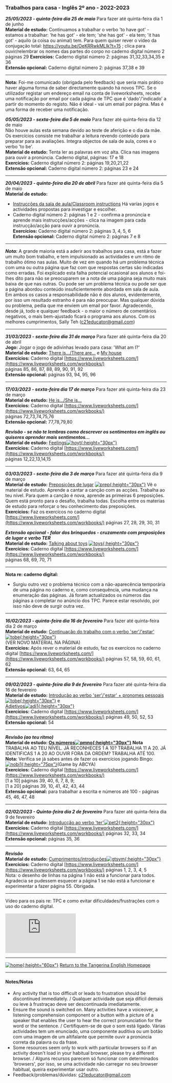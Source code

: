 ### Trabalhos para casa - Inglês 2º ano - 2022-2023

***25/05/2023 - quinta-feira dia 25 de maio*** Para fazer até quinta-feira dia 1 de junho  
**Material de estudo:** Continuamos a trabalhar o verbo 'to have got' - estamos a trabalhar: 'he has got' - ele tem; 'she has got' - ela tem; 'it has got' - aquilo (a coisa ou animal) tem. Para quem quiser rever o vídeo da conjugação total: https://youtu.be/OeKRRwkMLIk?t=15  ; clica para ouvir/relembrar os nomes das partes do corpo no caderno digital número 2 páginas 29
**Exercícios:** Caderno digital número 2: páginas 31,32,33,34,35 e 36  
**Extensão opcional:** Caderno digital número 2: páginas 37,38 e 39   

*** 

**Nota:** Foi-me comunicado (obrigada pelo feedback) que seria mais prático haver alguma forma de saber directamente quando há novos TPC. Se o utilizador registar um endereço email na conta de liveworksheets, recebe uma notificação por email por cada página de TPC que é 'dado'/'indicado' a partir do momento do registo. Não é ideal - vai um email por página. Mas é uma forma de receber uma notificação.     

***05/05/2023 - sexta-feira dia 5 de maio*** Para fazer até quinta-feira dia 12 de maio   
Não houve aulas esta semana devido ao teste de aferição e o dia da mãe. Os exercícios consiste me trabalhar a leitura revendo conteúdo para preparar para as avaliações. Integra objectos de sala de aula, cores e o verbo 'to be'.  
**Material de estudo:** Tenta ler as palavras em voz alta. Clica nas imagens para ouvir a pronúncia. Caderno dígital, páginas: 17 e 18  
**Exercícios:** Caderno digital número 2: páginas 19,20,21,22    
**Extensão opcional:** Caderno digital número 2: páginas 23 e 24   

***  

***20/04/2023 - quinta-feira dia 20 de abril*** Para fazer até quinta-feira dia 5 de maio  
**Material de estudo:**   
* [Instrucções da sala de aula/Classroom instructions](https://tangerina-pt.github.io/English/Classroom_I_B) Há varías jogos e actividades propostas para investigar e escolher.  
* Caderno digital número 2: páginas 1 e 2 - confirma a pronúncia e aprende mais instrucções/acções - clica na imagem para cada instrucção/acção para ouvir a pronúncia.   
**Exercícios:** Caderno digital número 2: páginas 3, 4, 5, 6   
**Extensão opcional:** Caderno digital número 2: páginas 7 e 8    

***  

***Nota:*** A grande maioria está a aderir aos trabalhos para casa, está a fazer um muito bom trabalho, e tem impulsionado as actividades e um ritmo de trabalho ótimo nas aulas. Muito de vez em quando há um problema técnica com uma ou outra página que faz com que respostas certas são indicadas como erradas. Foi explicado esta falha potencial ocasional aos alunos e foi-lhes dito para não se preocuparem se a nota de uma página seja muito mais baixa de que nas outras. Ou pode ser um problema técnica ou pode ser que a página abordou conteúdo insuficientemente abordada em sala de aula. Em ambos os casos a responsabilidade não é dos alunos, evidentemente, por isso um resultado estranho é para não preocupar. Mas qualquer dúvida ou problema, pedia que me enviem um email por favor. Agradecendo, desde já, todo e qualquer feedback - o maior o número de comentários negativos, o mais bem-ajustado ficará o programa aos alunos. Com os melhores cumprimentos, Sally Teh (c21educator@gmail.com)   

***

***31/03/2023 - sexta-feira dia 31 de março*** Para fazer até quinta-feira dia 20 de abril  
**Jogo:** Jogar o jogo de adivinhas levado para casa: 'What am I?'  
**Material de estudo:** [There is.../There are...](https://tangerina-pt.github.io/English/there_is_there_are) e [My house](https://tangerina-pt.github.io/English/House_B)  
**Exercícios:** Caderno digital [https://www.liveworksheets.com/](https://www.liveworksheets.com/workbooks/)   
páginas 85, 86, 87, 88, 89, 90, 91, 92  
**Extensão opcional:** páginas 93, 94, 95, 96  

***

***17/03/2023 - sexta-feira dia 17 de março*** Para fazer até quinta-feira dia 23 de março  
**Material de estudo:** [He is.../She is...](https://tangerina-pt.github.io/English/to_be_he_she)  
**Exercícios:** Caderno digital [https://www.liveworksheets.com/](https://www.liveworksheets.com/workbooks/)   
páginas 72,73,74,75,76  
**Extensão opcional:** 77,78,79,80  

***Revisão - se não te lembras como descrever os sentimentos em inglês ou quiseres aprender mais sentimentos...***  
**Material de estudo:** [Feelings](https://tangerina-pt.github.io/English/Feelings_B)[![hoyt](https://1blockatatime.github.io/English/images/hoyt.png){:height="30px"}](https://tangerina-pt.github.io/English/Feelings_B)  
**Exercícios:** Caderno digital [https://www.liveworksheets.com/](https://www.liveworksheets.com/workbooks/)   
páginas 12,22,13,14,15 

***  

***03/03/2023 - sexta-feira dia 3 de março*** Para fazer até quinta-feira dia 9 de março  
**Material de estudo:** [Preposições de lugar](https://tangerina-pt.github.io/English/Prep_Place_B) [![prep](https://1blockatatime.github.io/English/images/prep_y2.png){:height="30px"}](https://tangerina-pt.github.io/English/Prep_Place_B) Vê o material de estudo. Aprende a cantar a canção com as acções. Trabalha ao teu nível. Para quem a canção é nova, aprende as primeiras 6 preposições. Quem está pronto para o desafio, trabalha todas. Escolha entre os materias de estudo para reforçar o teu conhecimento das preposições.     
**Exercícios:** Faz os exercícos no caderno digital [https://www.liveworksheets.com/](https://www.liveworksheets.com/workbooks/) páginas 27, 28, 29, 30, 31  

***Extensão opcional - falar dos brinquedos - cruzamento com preposições de lugar e verbo TER***  
**Material de estudo:** [Talking about toys](https://tangerina-pt.github.io/English/Toys_B) [![toys](https://1blockatatime.github.io/English/images/toys.PNG){:height="30px"}](https://tangerina-pt.github.io/English/Toys_B)  
**Exercícios:** Caderno digital [https://www.liveworksheets.com/](https://www.liveworksheets.com/workbooks/)   
páginas 68, 69, 70, 71  

***  

**Nota re: caderno digital:**  
* Surgiu outro vez o problema técnico com a não-aparecência temporária de uma página no caderno e, como consequência, uma mudança na enumeração das páginas. Já foram actualizados os números das páginas a completar no anúncio dos TPC. Parece estar resolvido, por isso não deve de surgir outra vez.  

***  

***16/02/2023 - quinta-feira dia 16 de fevereiro*** Para fazer até quinta-feira dia 2 de março  
**Material de estudo:** [Continuação do trabalho com o verbo 'ser'/'estar'](https://tangerina-pt.github.io/English/To_Be)[![tobe](https://1blockatatime.github.io/English/images2/vtobe.JPG){:height="30px"}](https://tangerina-pt.github.io/English/To_Be)  
(VER NOVO MATERIAL NA PÁGINA)    
**Exercícios:** Após rever o material de estudo, faz os exercícos no caderno digital [https://www.liveworksheets.com/](https://www.liveworksheets.com/workbooks/) páginas 57, 58, 59, 60, 61, 62  
**Extensão opcional:** 63, 64, 65     

***

***09/02/2023 - quinta-feira dia 9 de fevereiro*** Para fazer até quinta-feira dia 16 de fevereiro  
**Material de estudo:** [Introdução ao verbo 'ser'/'estar' + pronomes pessoais](https://tangerina-pt.github.io/English/To_Be)[![tobe](https://1blockatatime.github.io/English/images2/vtobe.JPG){:height="30px"}](https://tangerina-pt.github.io/English/To_Be) e  
[Adjetivos](https://tangerina-pt.github.io/English/ADJ1)[![adj1](https://1blockatatime.github.io/English/images2/sh_tall.jpg){:height="30px"}](https://tangerina-pt.github.io/English/ADJ1)  
**Exercícios:** Caderno digital [https://www.liveworksheets.com/](https://www.liveworksheets.com/workbooks/) páginas 49, 50, 52, 53
**Extensão opcional:** 54

***  

***Revisão (ao teu ritmo)***  
**Material de estudo: [Os números](https://tangerina-pt.github.io/English/Number_B)[![pmno](https://1blockatatime.github.io/English/images/pmno.PNG){:height="30px"}](https://tangerina-pt.github.io/English/Number_B) Nota** TRABALHA AO TEU NÍVEL. JÁ RECONHECES 1 A 10? TRABALHA 11 A 20. JÁ IDENTIFICAS 1 A 20 AO OUVIR FORA DA ORDEM? TRABALHA ATÉ 100.  
**Nota:** Verifica se já sabes antes de fazer os exercícios jogando Bingo: [![nobi1](https://1blockatatime.github.io/English/images2/nobi1.jpg){:height="75px"}](https://www.abcya.com/games/number-bingo)(Game by ABCYA)  
**Exercícios:** Caderno digital [https://www.liveworksheets.com/](https://www.liveworksheets.com/workbooks/)  
[1 a 10] páginas 39, 40, 6, 7, 8, 9;  
[1 a 20] páginas 39, 10, 41, 42, 43, 44   
**Extensão opcional:** para trabalhar a escrita e números até 100 - páginas 45, 46, 47, 48 

***  

***02/02/2023 - Quinta-feira dia 2 de fevereiro*** Para fazer até quinta-feira dia 9 de fevereiro  
**Material de estudo:** [Introducção ao verbo 'ter'](https://tangerina-pt.github.io/English/To_Have_Got)[![pet2](https://1blockatatime.github.io/English/images/pet2.PNG){:height="30px"}](https://tangerina-pt.github.io/English/To_Have_Got)    
**Exercícios:** Caderno digital [https://www.liveworksheets.com/](https://www.liveworksheets.com/workbooks/) páginas 32, 33, 34
**Extensão opcional:** páginas 35, 36

***  

***Revisão***  
**Material de estudo:** [Cumprimentos/introduções](https://tangerina-pt.github.io/English/Greetings_B)[![gtsym](https://1blockatatime.github.io/English/images/gtsym.PNG){:height="30px"}](https://tangerina-pt.github.io/English/Greetings_B)  
**Exercícios:** Caderno digital [https://www.liveworksheets.com/](https://www.liveworksheets.com/workbooks/) páginas 1, 2, 3, 4, 5  
Nota: o desenho de linhas na página 1 não está a funcionar para todos. Agradecia se pudessem esquecer a página 1 se não está a funcionar e experimentar a fazer página 55. Obrigada.  

***  

Vídeo para os pais re: TPC e como evitar dificuldades/frustrações com o uso do caderno digital.  
<iframe width="220" height="124" src="https://www.youtube.com/embed/EStAfJGn6n0" title="YouTube video player" frameborder="0" allow="accelerometer; autoplay; clipboard-write; encrypted-media; gyroscope; picture-in-picture; web-share" allowfullscreen></iframe>

***  
[![home](https://1blockatatime.github.io/English/images/home.png){:height="60px"}](https://tangerina-pt.github.io/English) [Return to the Tangerina English Homepage](https://tangerina-pt.github.io/English)  

***

#### Notes/Notas
* Any activity that is too difficult or leads to frustration should be discontinued immediately. / Qualquer actividade que seja difícil demais ou leve à frustraçao deve ser descontinuada imediatamente.
* Ensure the sound is switched on. Many activities have a voiceover, a listening comprehension component or a button with a picture of a speaker that enables the user to hear the correct pronunciation for the word or the sentence. / Certifiquem-se de que o som está ligado. Várias actividades tem um enunciado, uma componente auditiva ou um botão com uma imagem de um altifalante que permite ouvir a pronúncia correta da palavra ou da frase.
* Some resources seem only to work with particular browsers so if an activity doesn't load in your habitual browser, please try a different browser. / Alguns recursos parecem só funcionar com determinados 'browsers', por isso, se uma actividade não carregar no seu browser habitual, queira experimentar usar outro.
* Feedback/problemas/dúvidas: c21educator@gmail.com  
